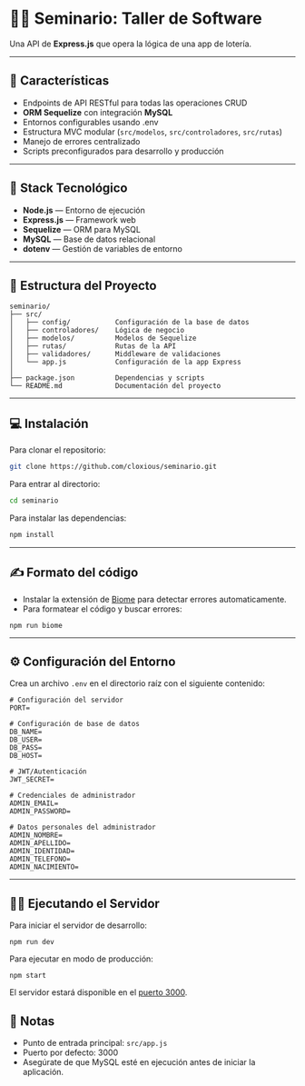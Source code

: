 # 👨‍💻 Seminario: Taller de Software

Una API de **Express.js** que opera la lógica de una app de lotería.

---

## 🚀 Características

- Endpoints de API RESTful para todas las operaciones CRUD
- **ORM Sequelize** con integración **MySQL**
- Entornos configurables usando .env
- Estructura MVC modular (`src/modelos`, `src/controladores`, `src/rutas`)
- Manejo de errores centralizado
- Scripts preconfigurados para desarrollo y producción

---

## 🧱 Stack Tecnológico

- **Node.js** — Entorno de ejecución
- **Express.js** — Framework web
- **Sequelize** — ORM para MySQL
- **MySQL** — Base de datos relacional
- **dotenv** — Gestión de variables de entorno

---

## 🧩 Estructura del Proyecto

```
seminario/
├── src/
│   ├── config/           Configuración de la base de datos
│   ├── controladores/    Lógica de negocio
│   ├── modelos/          Modelos de Sequelize
│   ├── rutas/            Rutas de la API
│   ├── validadores/      Middleware de validaciones
│   └── app.js            Configuración de la app Express
│
├── package.json          Dependencias y scripts
└── README.md             Documentación del proyecto
```

---

## 💻 Instalación

Para clonar el repositorio:

```bash
git clone https://github.com/cloxious/seminario.git
```

Para entrar al directorio:

```bash
cd seminario
```

Para instalar las dependencias:

```bash
npm install
```

---

## ✍️ Formato del código

- Instalar la extensión de [Biome](https://marketplace.visualstudio.com/items?itemName=biomejs.biome) para detectar errores automaticamente.
- Para formatear el código y buscar errores:

```
npm run biome
```

---

## ⚙️ Configuración del Entorno

Crea un archivo `.env` en el directorio raíz con el siguiente contenido:

```
# Configuración del servidor
PORT=

# Configuración de base de datos
DB_NAME=
DB_USER=
DB_PASS=
DB_HOST=

# JWT/Autenticación
JWT_SECRET=

# Credenciales de administrador
ADMIN_EMAIL=
ADMIN_PASSWORD=

# Datos personales del administrador
ADMIN_NOMBRE=
ADMIN_APELLIDO=
ADMIN_IDENTIDAD=
ADMIN_TELEFONO=
ADMIN_NACIMIENTO=
```

---

## 🏃‍♂️ Ejecutando el Servidor

Para iniciar el servidor de desarrollo:

```
npm run dev
```

Para ejecutar en modo de producción:

```
npm start
```

El servidor estará disponible en el [puerto 3000](http://localhost:3000).

## 📝 Notas

- Punto de entrada principal: `src/app.js`
- Puerto por defecto: 3000
- Asegúrate de que MySQL esté en ejecución antes de iniciar la aplicación.
